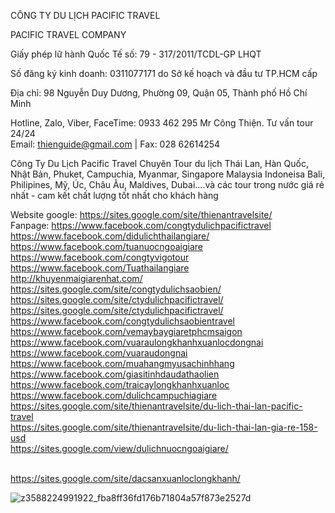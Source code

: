 <div class="box-content mod-padded">
        <p>CÔNG TY DU LỊCH PACIFIC TRAVEL</p>

<p>PACIFIC TRAVEL COMPANY</p>

<p>Giấy phép lữ hành Quốc Tế số: 79 - 317/2011/TCDL-GP LHQT</p>

<p>Số đăng ký kinh doanh: 0311077171 do Sở kế hoạch và đầu tư TP.HCM cấp</p>

<p>Địa chỉ: 98 Nguyễn Duy Dương, Phường 09, Quận 05, Thành phố Hồ Chí Minh </p>

<p>Hotline, Zalo, Viber, FaceTime: 0933 462 295 Mr Công Thiện. Tư vấn tour 24/24
<br>Email: <a rel="nofollow" href="mailto:thienguide@gmail.com">thienguide@gmail.com</a>  | Fax: 028 62614254</p>

<p>Công Ty Du Lịch Pacific Travel Chuyên Tour du lịch Thái Lan, Hàn Quốc, Nhật Bản, Phuket, Campuchia, Myanmar, Singapore Malaysia Indoneisa Bali, Philipines, Mỹ, Úc, Châu Âu, Maldives, Dubai....và các tour trong nước giá rẻ nhất - cam kết chất lượng tốt nhất cho khách hàng</p>

<p>Website google: <a rel="nofollow" href="https://sites.google.com/site/thienantravelsite/">https://sites.google.com/site/thienantravelsite/</a>
<br>Fanpage: <a rel="nofollow" href="https://www.facebook.com/congtydulichpacifictravel">https://www.facebook.com/congtydulichpacifictravel</a>
<br><a rel="nofollow" href="https://www.facebook.com/didulichthailangiare/">https://www.facebook.com/didulichthailangiare/</a>
<br><a rel="nofollow" href="https://www.facebook.com/tuanuocngoaigiare">https://www.facebook.com/tuanuocngoaigiare</a>
<br><a rel="nofollow" href="https://www.facebook.com/congtyvigotour">https://www.facebook.com/congtyvigotour</a>
<br><a rel="nofollow" href="https://www.facebook.com/Tuathailangiare">https://www.facebook.com/Tuathailangiare</a>
<br><a rel="nofollow" href="http://khuyenmaigiarenhat.com/">http://khuyenmaigiarenhat.com/</a>
<br><a rel="nofollow" href="https://sites.google.com/site/congtydulichsaobien/">https://sites.google.com/site/congtydulichsaobien/</a>
<br><a rel="nofollow" href="https://sites.google.com/site/ctydulichpacifictravel/">https://sites.google.com/site/ctydulichpacifictravel/</a>
<br><a rel="nofollow" href="https://sites.google.com/site/ctydulichpacifictravel/">https://sites.google.com/site/ctydulichpacifictravel/</a>
<br><a rel="nofollow" href="https://www.facebook.com/congtydulichsaobientravel">https://www.facebook.com/congtydulichsaobientravel</a>
<br><a rel="nofollow" href="https://www.facebook.com/vemaybaygiaretphcmsaigon">https://www.facebook.com/vemaybaygiaretphcmsaigon</a>
<br><a rel="nofollow" href="https://www.facebook.com/vuaraulongkhanhxuanlocdongnai">https://www.facebook.com/vuaraulongkhanhxuanlocdongnai</a>
<br><a rel="nofollow" href="https://www.facebook.com/vuaraudongnai">https://www.facebook.com/vuaraudongnai</a>
<br><a rel="nofollow" href="https://www.facebook.com/muahangmyusachinhhang">https://www.facebook.com/muahangmyusachinhhang</a>
<br><a rel="nofollow" href="https://www.facebook.com/giasitinhdaudathaolien">https://www.facebook.com/giasitinhdaudathaolien</a>
<br><a rel="nofollow" href="https://www.facebook.com/traicaylongkhanhxuanloc">https://www.facebook.com/traicaylongkhanhxuanloc</a>
<br><a rel="nofollow" href="https://www.facebook.com/dulichcampuchiagiare">https://www.facebook.com/dulichcampuchiagiare</a>
<br><a rel="nofollow" href="https://sites.google.com/site/thienantravelsite/du-lich-thai-lan-pacific-travel">https://sites.google.com/site/thienantravelsite/du-lich-thai-lan-pacific-travel</a>
<br><a rel="nofollow" href="https://sites.google.com/site/thienantravelsite/du-lich-thai-lan-gia-re-158-usd">https://sites.google.com/site/thienantravelsite/du-lich-thai-lan-gia-re-158-usd</a>
<br><a rel="nofollow" href="https://sites.google.com/view/dulichnuocngoaigiare/">https://sites.google.com/view/dulichnuocngoaigiare/</a></p>
<br><a rel="nofollow" href="https://sites.google.com/site/dacsanxuanloclongkhanh/">https://sites.google.com/site/dacsanxuanloclongkhanh/</a></p>


![z3588224991922_fba8ff36fd176b71804a57f873e2527d](https://user-images.githubusercontent.com/63436637/182783666-48563853-f194-4647-972f-480f44bf8ca0.jpg)
